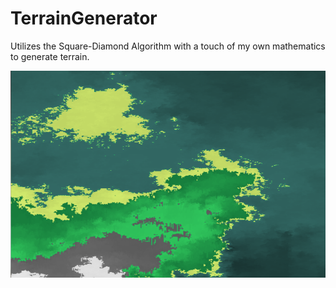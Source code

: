 # TerrainGenerator

Utilizes the Square-Diamond Algorithm with a touch of my own mathematics to generate terrain.

<img src="/coolTerrain.png">
